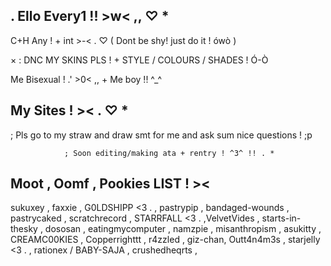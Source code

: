 ## . Ello Every1 !! >w< ,, ♡ *

C+H Any ! + int >-< . ♡ ( Dont be shy! just do it ! ówò )

× : DNC MY SKINS PLS ! + STYLE / COLOURS / SHADES ! Ó-Ò

Me Bisexual ! .' >0< ,, + Me boy !! ^_^

## My Sites ! >< . ♡ *

; Pls go to my straw and draw smt for me and ask sum nice questions ! ;p

                ; Soon editing/making ata + rentry ! ^3^ !! . *
                
## Moot , Oomf , Pookies LIST ! ><

sukuxey , faxxie , G0LDSHIPP <3 . , pastrypip , bandaged-wounds , pastrycaked , scratchrecord , STARRFALL <3 . ,VelvetVides ,
starts-in-thesky , dososan , eatingmycomputer , namzpie ,
misanthropism , asukitty , CREAMC00KIES , Copperrighttt  , r4zzled ,
giz-chan, Outt4n4m3s , starjelly <3 . , rationex / BABY-SAJA , crushedheqrts , 

